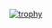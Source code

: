 [![trophy](https://github-profile-trophy.vercel.app/?username=9-sho-5&theme=onedark&column=7)](https://github.com/ryo-ma/github-profile-trophy)
<!--
**9-sho-5/9-sho-5** is a ✨ _special_ ✨ repository because its `README.md` (this file) appears on your GitHub profile.

Here are some ideas to get you started:

- 🔭 I’m currently working on ...
- 🌱 I’m currently learning ...
- 👯 I’m looking to collaborate on ...
- 🤔 I’m looking for help with ...
- 💬 Ask me about ...
- 📫 How to reach me: ...
- 😄 Pronouns: ...
- ⚡ Fun fact: ...
-->
